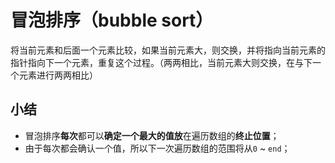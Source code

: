 # 冒泡排序（bubble sort）

将当前元素和后面一个元素比较，如果当前元素大，则交换，并将指向当前元素的指针指向下一个元素，重复这个过程。（两两相比，当前元素大则交换，在与下一个元素进行两两相比）

## 小结

- 冒泡排序**每次**都可以**确定一个最大的值放**在遍历数组的**终止位置**；
- 由于每次都会确认一个值，所以下一次遍历数组的范围将从`0` ~  `end`；
